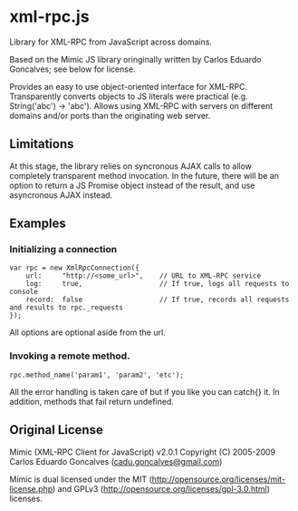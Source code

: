 # xml-rpc.js
Library for XML-RPC from JavaScript across domains.

Based on the Mimic JS library oringinally written by Carlos Eduardo Goncalves; see below for license.

Provides an easy to use object-oriented interface for XML-RPC.
Transparently converts objects to JS literals were practical (e.g. String('abc') -> 'abc').
Allows using XML-RPC with servers on different domains and/or ports than the originating web server.

## Limitations
At this stage, the library relies on syncronous AJAX calls to allow completely transparent method invocation.
In the future, there will be an option to return a JS Promise object instead of the result, and use asyncronous AJAX instead.

## Examples

### Initializing a connection
~~~~
var rpc = new XmlRpcConnection({
    url:     "http://<some_url>",    // URL to XML-RPC service
    log:     true,                   // If true, logs all requests to console
    record:  false                   // If true, records all requests and results to rpc._requests
});
~~~~
All options are optional aside from the url.

### Invoking a remote method.
~~~
rpc.method_name('param1', 'param2', 'etc');
~~~
All the error handling is taken care of but if you like you can catch{} it. In addition, methods that fail return undefined.







## Original License

Mimic (XML-RPC Client for JavaScript) v2.0.1
Copyright (C) 2005-2009 Carlos Eduardo Goncalves (cadu.goncalves@gmail.com)

Mimic is dual licensed under the MIT (http://opensource.org/licenses/mit-license.php) 
and GPLv3 (http://opensource.org/licenses/gpl-3.0.html) licenses.
